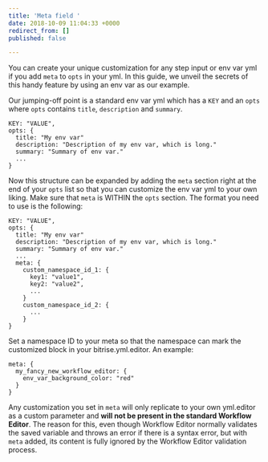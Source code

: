 ```yaml
---
title: 'Meta field '
date: 2018-10-09 11:04:33 +0000
redirect_from: []
published: false

---
```

You can create your unique customization for any step input or env var yml if you add `meta` to `opts` in your yml. In this guide, we unveil the secrets of this handy feature by using an env var as our example. 

Our jumping-off point is a standard env var yml which has a `KEY` and an `opts` where `opts` contains `title`, `description` and `summary`.

    KEY: "VALUE",
    opts: {
      title: "My env var"
      description: "Description of my env var, which is long."
      summary: "Summary of env var."
      ...
    }

Now this structure can be expanded by adding the `meta` section right at the end of your `opts` list so that you can customize the env var yml to your own liking. Make sure that `meta` is WITHIN the `opts` section. The format you need to use is the following:

    KEY: "VALUE",
    opts: {
      title: "My env var"
      description: "Description of my env var, which is long."
      summary: "Summary of env var."
      ...
      meta: {
        custom_namespace_id_1: {
          key1: "value1",
          key2: "value2",
          ...
        }
        custom_namespace_id_2: {
          ...
        }
    }

Set a namespace ID to your meta so that the namespace can mark the customized block in your bitrise.yml.editor.  An example:

    meta: {
      my_fancy_new_workflow_editor: {
        env_var_background_color: "red"
      }
    }

Any customization you set in `meta` will only replicate to your own yml.editor as a custom parameter and **will not be present in the standard Workflow Editor**. The reason for this, even though Workflow Editor normally validates the saved variable and throws an error if there is a syntax error, but with `meta` added, its content is fully ignored by the Workflow Editor validation process. 